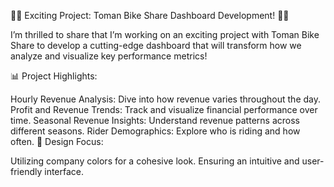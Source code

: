 🚴‍♂️ Exciting Project: Toman Bike Share Dashboard Development! 🚴‍♀️

I’m thrilled to share that I’m working on an exciting project with Toman Bike Share to develop a cutting-edge dashboard that will transform how we analyze and visualize key performance metrics!

📊 Project Highlights:

Hourly Revenue Analysis: Dive into how revenue varies throughout the day.
Profit and Revenue Trends: Track and visualize financial performance over time.
Seasonal Revenue Insights: Understand revenue patterns across different seasons.
Rider Demographics: Explore who is riding and how often.
🎨 Design Focus:

Utilizing company colors for a cohesive look.
Ensuring an intuitive and user-friendly interface.
